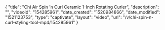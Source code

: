 {
    "title": "Chi Air Spin 'n Curl Ceramic 1-Inch Rotating Curler",
    "description": "",
    "videoid": "154285961",
    "date_created": "1520984866",
    "date_modified": "1521123753",
    "type": "captivate",
    "layout": "video",
    "url": "\/v\/chi-spin-n-curl-styling-tool-mp4\/154285961"
}